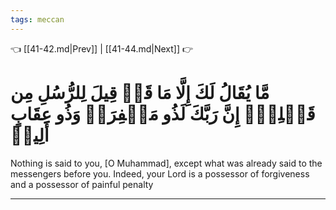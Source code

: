 ```yaml
---
tags: meccan
---
```


👈 [[41-42.md|Prev]] | [[41-44.md|Next]] 👉

# مَّا يُقَالُ لَكَ إِلَّا مَا قَدۡ قِيلَ لِلرُّسُلِ مِن قَبۡلِكَۚ إِنَّ رَبَّكَ لَذُو مَغۡفِرَةٖ وَذُو عِقَابٍ أَلِيمٖ

Nothing is said to you, [O Muhammad], except what was already said to the messengers before you. Indeed, your Lord is a possessor of forgiveness and a possessor of painful penalty

---

